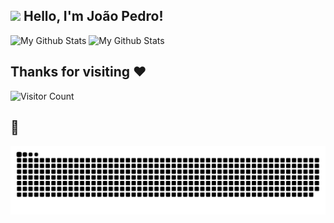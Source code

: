 ## <img src="https://raw.githubusercontent.com/alexnaiman/alexnaiman/master/resources/welcomeglitch.gif" width="50px" /> Hello, I'm João Pedro!

<div>
    <img height="180em" src="https://github-readme-stats.vercel.app/api?username=jpedroreiss&&show_icons=true&theme=radical&count_private=true&include_all_commits=true" alt="My Github Stats">
    <img height="180em" src="https://github-readme-stats.vercel.app/api/top-langs/?username=jpedroreiss&layout=compact&theme=radical" alt="My Github Stats">

</div>
 
 ## Thanks for visiting :heart:
   ![Visitor Count](https://profile-counter.glitch.me/{jpedroreiss}/count.svg) 
  
## :snake: 
 <img src="https://raw.githubusercontent.com/Platane/snk/output/github-contribution-grid-snake.svg"/>  



